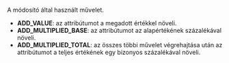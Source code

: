 A módosító által használt művelet.

- **ADD_VALUE**: az attribútumot a megadott értékkel növeli.
- **ADD_MULTIPLIED_BASE**: az attribútumot az alapértékének százalékával növeli.
- **ADD_MULTIPLIED_TOTAL**: az összes többi művelet végrehajtása után az attribútumot a teljes értékének egy bizonyos százalékával növeli.